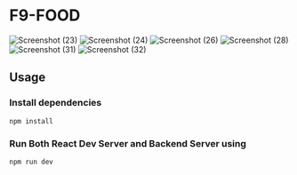 # F9-FOOD


![Screenshot (23)](https://user-images.githubusercontent.com/110610536/227204116-751b4228-f726-4439-aae2-a54c2825b21b.png)
![Screenshot (24)](https://user-images.githubusercontent.com/110610536/227204160-374f2a4d-aedc-4477-985c-87de62f6da46.png)
![Screenshot (26)](https://user-images.githubusercontent.com/110610536/227204171-f30a8fb2-c5e9-418b-8bb6-d81097c8854e.png)
![Screenshot (28)](https://user-images.githubusercontent.com/110610536/227204174-8ef29b94-f559-4131-8664-97e378ca2a0d.png)
![Screenshot (31)](https://user-images.githubusercontent.com/110610536/227204175-560025d4-6812-4847-a9e3-84432f69e244.png)
![Screenshot (32)](https://user-images.githubusercontent.com/110610536/227204176-91f8930c-7189-4332-9874-9a34424063d5.png)


## Usage

### Install dependencies

```
npm install
```

### Run Both React Dev Server and Backend Server using

```
npm run dev
```
